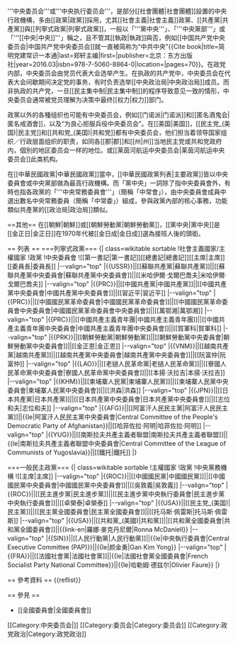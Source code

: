 '''中央委员会'''或'''中央执行委员会'''，是部分[[社會團體|社會團體]]設置的中央行政機構，多由[[政黨|政黨]]採用，尤其[[社會主義|社會主義]]政黨、[[共產黨|共產黨]]與[[列寧式政黨|列寧式政黨]]，一般以「'''黨中央'''」、「'''中央黨部'''」或「'''[[中央|中央]]'''」稱之，且不管其[[執政|執政]]與否，例如[[中国共产党中央委员会|中国共产党中央委员会]]就一直被简称为“中共中央”<ref>{{Cite book|title=简明党建常识一本通|last=郑轩主编|first=|publisher=北京：东方出版社|year=2016.03|isbn=978-7-5060-8864-0|location=|pages=70}}</ref>。在政党内部，中央委员会由党员代表大会选举产生。在执政的共产党中，中央委员会在代表大会间歇期间决定党的事务，有时负责选举[[中央政治局|中央政治局]]成员。而非执政的共产党，一旦[[民主集中制|民主集中制]]的程序导致意见一致的情形，中央委员会通常被党员理解为决策中最终[[权力|权力]]部门。

政黨以外的各種组织也可能有中央委员会，例如[[门诺派|门诺派]]和[[匿名酒鬼会|匿名戒酒會]]，以及“为良心拒服兵役中央委员会”。在[[美国|美国]]，[[民主党_(美国)|民主党]]和[[共和党_(美国)|共和党]]都有中央委员会，他们担当着领导国家组织／行政层面组织的职责，如同各[[郡|郡]]和[[州|州]]当地民主党或共和党政府内，個別的地区委员会一样的地位。或[[莱茵河航运中央委员会|莱茵河航运中央委员会]]此类机构。

在[[中華民國政黨|中華民國政黨]]當中，[[中華民國政黨列表|主要政黨]]皆以中央委員會或中央黨部做為最高行政機構。而「黨中央」一詞除了指中央委員會外，有時也指各政黨的「'''中央常務委員會'''」（簡稱「中常會」），由中央委員會成員中選出數名中央常務委員（簡稱「中常委」）組成，參與政黨內部的核心事務，功能類似共產黨的[[政治局|政治局]]類似。

==其他==
在[[朝鮮|朝鮮]]或[[朝鮮勞動黨|朝鮮勞動黨]]，[[黨中央|黨中央]]是[[金正日|金正日]]在1970年代被[[金日成|金日成]]選為接班人後的頭銜。

== 列表 ==
===列寧式政黨===
{| class=wikitable sortable
!社會主義國家/主權國家
!政黨
!中央委員會
![[第一書記|第一書記]]\[[總書記|總書記]]\[[主席|主席]]\[[委員長|委員長]]
|--valign="top"
|{{USSR}}||[[蘇聯共產黨|蘇聯共產黨]]||[[蘇聯共產黨中央委員會|蘇聯共產黨中央委員會]]||[[米哈伊爾·戈爾巴喬夫|米哈伊爾·戈爾巴喬夫]]
|--valign="top"
|{{PRC}}||[[中國共產黨|中國共產黨]]||[[中國共產黨中央委員會|中國共產黨中央委員會]]||[[習近平|習近平]]
|--valign="top"
|{{PRC}}||[[中國國民黨革命委員會|中國國民黨革命委員會]]||[[中國國民黨革命委員會中央委員會|中國國民黨革命委員會中央委員會]]||[[萬鄂湘|萬鄂湘]]
|--valign="top"
|{{PRC}}||[[中國共產主義青年團|中國共產主義青年團]]||[[中國共產主義青年團中央委員會|中國共產主義青年團中央委員會]]||[[賀軍科|賀軍科]]
|--valign="top"
|{{PRK}}||[[朝鮮勞動黨|朝鮮勞動黨]]||[[朝鮮勞動黨中央委員會|朝鮮勞動黨中央委員會]]||[[金正恩|金正恩]]
|--valign="top"
|{{VNM}}||[[越南共產黨|越南共產黨]]||[[越南共產黨中央委員會|越南共產黨中央委員會]]||[[阮富仲|阮富仲]]
|--valign="top"
|{{LAO}}||[[老撾人民革命黨|老撾人民革命黨]]||[[寮國人民革命黨中央委員會|寮國人民革命黨中央委員會]]||[[本揚·沃拉吉|本揚·沃拉吉]]
|--valign="top"
|{{KHM}}||[[柬埔寨人民黨|柬埔寨人民黨]]||[[柬埔寨人民黨中央委員會|柬埔寨人民黨中央委員會]]||[[洪森|洪森]]
|--valign="top"
|{{JPN}}||[[日本共產黨|日本共產黨]]||[[日本共產黨中央委員會|日本共產黨中央委員會]]||[[志位和夫|志位和夫]]
|--valign="top"
|{{AFG}}||[[阿富汗人民民主黨|阿富汗人民民主黨]]||{{le|阿富汗人民民主黨中央委員會|Central Committee of the People's Democratic Party of Afghanistan}}||[[哈菲佐拉·阿明|哈菲佐拉·阿明]]
|--valign="top"
|{{YUG}}||[[南斯拉夫共產主義者聯盟|南斯拉夫共產主義者聯盟]]||{{le|南斯拉夫共產主義者聯盟中央委員會|Central Committee of the League of Communists of Yugoslavia}}||[[鐵托|鐵托]]
|}

===一般民主政黨===
{| class=wikitable sortable
!主權國家
!政黨
!中央黨務機構
![[主席|主席]]
|--valign="top"
|{{ROC}}||[[中國國民黨|中國國民黨]]||[[中國國民黨中央委員會|中國國民黨中央委員會]]||[[吳敦義|吳敦義]]
|--valign="top"
|{{ROC}}||[[民主進步黨|民主進步黨]]||[[民主進步黨中央執行委員會|民主進步黨中央執行委員會]]||[[卓榮泰|卓榮泰]]
|--valign="top"
|{{USA}}||[[民主党_(美国)|民主黨]]||[[民主黨全國委員會|民主黨全國委員會]]||[[托马斯·佩雷斯|托马斯·佩雷斯]]
|--valign="top"
|{{USA}}||[[共和黨_(美國)|共和黨]]||[[共和黨全國委員會|共和黨全國委員會]]||{{link-en|羅娜·麥克丹尼爾|Ronna McDaniell}}
|--valign="top"
|{{SIN}}||[[人民行動黨|人民行動黨]]||{{le|中央執行委員會|Central Executive Committee (PAP)}}||{{le|颜金勇|Gan Kim Yong}}
|--valign="top"
|{{FRA}}||[[法國社會黨|法國社會黨]]||{{le|法國社會黨全國委員會|French Socialist Party National Committee}}||{{le|哈勒姆·德兹尔|Olivier Faure}}
|}

== 參考資料 ==
{{reflist}}

== 參見 ==
* [[全國委員會|全國委員會]]

[[Category:中央委员会|]]
[[Category:委员会|Category:委员会]]
[[Category:政党政治|Category:政党政治]]